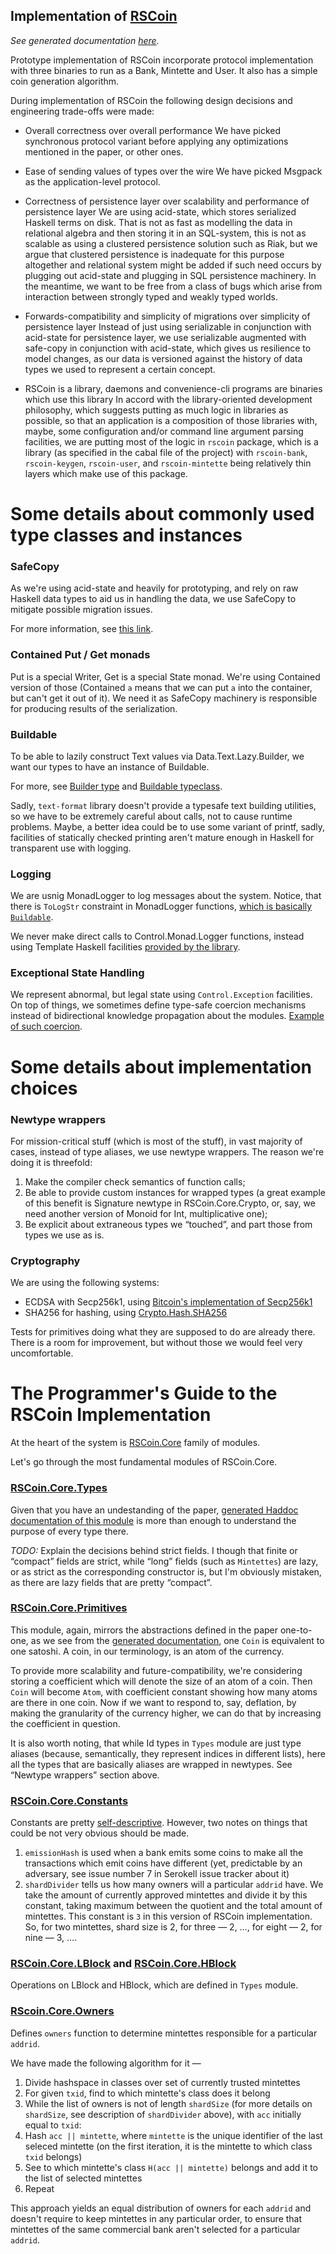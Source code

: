 Implementation of [RSCoin](http://www0.cs.ucl.ac.uk/staff/S.Meiklejohn/files/ndss16.pdf)
---

*See generated documentation [here](http://lab.serokell.io/rscoin).*

Prototype implementation of RSCoin incorporate protocol implementation with
three binaries to run as a Bank, Mintette and User. It also has a simple coin
generation algorithm.

During implementation of RSCoin the following design decisions and engineering
trade-offs were made:

 + Overall correctness over overall performance
   We have picked synchronous protocol variant before applying any
   optimizations mentioned in the paper, or other ones.

 + Ease of sending values of types over the wire
   We have picked Msgpack as the application-level protocol.

 + Correctness of persistence layer over scalability and performance of
   persistence layer
   We are using acid-state, which stores serialized Haskell terms on disk. That
   is not as fast as modelling the data in relational algebra and then storing
   it in an SQL-system, this is not as scalable as using a clustered
   persistence solution such as Riak, but we argue that clustered persistence
   is inadequate for this purpose altogether and relational system might be
   added if such need occurs by plugging out acid-state and plugging in SQL
   persistence machinery. In the meantime, we want to be free from a class of
   bugs which arise from interaction between strongly typed and weakly typed
   worlds.

 + Forwards-compatibility and simplicity of migrations over simplicity of
   persistence layer
   Instead of just using serializable in conjunction with acid-state for
   persistence layer, we use serializable augmented with safe-copy in
   conjunction with acid-state, which gives us resilience to model changes, as
   our data is versioned against the history of data types we used to represent
   a certain concept.

 + RSCoin is a library, daemons and convenience-cli programs are binaries which
   use this library  In accord with the library-oriented development philosophy,
   which suggests putting as much logic in libraries as possible, so that an
   application is a composition of those libraries with, maybe, some
   configuration and/or command line argument parsing facilities, we are putting
   most of the logic in `rscoin` package, which is a library (as specified in the
   cabal file of the project) with `rscoin-bank`, `rscoin-keygen`, `rscoin-user`,
   and `rscoin-mintette` being relatively thin layers which make use of this
   package.

Some details about commonly used type classes and instances
===

### SafeCopy

As we're using acid-state and heavily for prototyping, and
rely on raw Haskell data types to aid us in handling the data,
we use SafeCopy to mitigate possible migration issues.

For more information, see [this link](https://hackage.haskell.org/package/safecopy-0.9.0.1/docs/Data-SafeCopy.html).

### Contained Put / Get monads

Put is a special Writer, Get is a special State monad. We're using Contained
version of those (Contained `a` means that we can put `a` into the container,
but can't get it out of it). We need it as SafeCopy machinery is responsible
for producing results of the serialization.

### Buildable

To be able to lazily construct Text values via Data.Text.Lazy.Builder,
we want our types to have an instance of Buildable.

For more, see [Builder type](https://hackage.haskell.org/package/text-0.11.2.3/docs/Data-Text-Lazy-Builder.html#t:Builder)
and [Buildable typeclass](https://hackage.haskell.org/package/text-format-0.3.1.1/docs/Data-Text-Buildable.html).

Sadly, `text-format` library doesn't provide a typesafe text building utilities,
so we have to be extremely careful about calls, not to cause runtime problems.
Maybe, a better idea could be to use some variant of printf, sadly, facilities of
statically checked printing aren't mature enough in Haskell for transparent use
with logging.

### Logging

We are usnig MonadLogger to log messages about the system. Notice, that there is
`ToLogStr` constraint in MonadLogger functions,
[which is basically `Buildable`](http://hackage.haskell.org/package/fast-logger-0.3.1/docs/src/System-Log-FastLogger.html#LogStr).

We never make direct calls to Control.Monad.Logger functions, instead using
Template Haskell facilities
[provided by the library](http://hackage.haskell.org/package/monad-logger-0.2.3.1/docs/src/Control-Monad-Logger.html#logDebug).

### Exceptional State Handling

We represent abnormal, but legal state using `Control.Exception` facilities.
On top of things, we sometimes define type-safe coercion mechanisms instead
of bidirectional knowledge propagation about the modules.
[Example of such coercion](https://github.com/serokell/rscoin/blob/master/src/RSCoin/User/Error.hs#L37-L38).

Some details about implementation choices
===

### Newtype wrappers

For mission-critical stuff (which is most of the stuff), in vast majority of
cases, instead of type aliases, we use newtype wrappers.  The reason we're
doing it is threefold:

 1. Make the compiler check semantics of function calls;
 2. Be able to provide custom instances for wrapped types (a great example of
    this benefit is Signature newtype in RSCoin.Core.Crypto, or, say, we need
    another version of Monoid for Int, multiplicative one);
 3. Be explicit about extraneous types we “touched”, and part those from types
    we use as is.

### Cryptography

We are using the following systems:

 + ECDSA with Secp256k1, using [Bitcoin's implementation of Secp256k1](https://github.com/bitcoin/secp256k1)
 + SHA256 for hashing, using [Crypto.Hash.SHA256](https://hackage.haskell.org/package/cryptohash-0.7.1/docs/Crypto-Hash-SHA256.html)

Tests for primitives doing what they are supposed to do are already there.
There is a room for improvement, but without those we would feel very
uncomfortable.

The Programmer's Guide to the RSCoin Implementation
===

At the heart of the system is [RSCoin.Core](https://github.com/serokell/rscoin/tree/master/src/RSCoin/Core)
family of modules.

Let's go through the most fundamental modules of RSCoin.Core.

### [RSCoin.Core.Types](https://github.com/serokell/rscoin/blob/master/src/RSCoin/Core/Types.hs)

Given that you have an undestanding of the paper,
[generated Haddoc documentation of this module](http://lab.serokell.io/rscoin/rscoin-0.1.0.0/RSCoin-Core-Types.html)
is more than enough to understand the purpose of every type there.

*TODO:* Explain the decisions behind strict fields. I though that finite or “compact” fields are strict, while
“long” fields (such as `Mintettes`) are lazy, or as strict as the corresponding constructor is, but I'm
obviously mistaken, as there are lazy fields that are pretty “compact”.

### [RSCoin.Core.Primitives](https://github.com/serokell/rscoin/blob/master/src/RSCoin/Core/Primitives.hs)

This module, again, mirrors the abstractions defined in the paper one-to-one, as
we see from the
[generated documentation](http://lab.serokell.io/rscoin/rscoin-0.1.0.0/RSCoin-Core-Primitives.html),
one `Coin` is equivalent to one satoshi. A coin, in our terminology, is an atom of the currency.

To provide more scalability and future-compatibility, we're considering storing a coefficient which
will denote the size of an atom of a coin. Then `Coin` will become `Atom`, with coefficient constant
showing how many atoms are there in one coin. Now if we want to respond to, say, deflation, by making
the granularity of the currency higher, we can do that by increasing the coefficient in question.

It is also worth noting, that while Id types in `Types` module are just type aliases
(because, semantically, they represent indices in different lists), here all the types that
are basically aliases are wrapped in newtypes. See “Newtype wrappers” section above.

### [RSCoin.Core.Constants](https://github.com/serokell/rscoin/blob/master/src/RSCoin/Core/Constants.hs)

Constants are pretty [self-descriptive](http://lab.serokell.io/rscoin/rscoin-0.1.0.0/RSCoin-Core-Constants.html).
However, two notes on things that could be not very obvious should be made.

 1. `emissionHash` is used when a bank emits some coins to make all the transactions which
    emit coins have different (yet, predictable by an adversary, see issue number 7 in Serokell
    issue tracker about it)
 2. `shardDivider` tells us how many owners will a particular `addrid` have. We take the
    amount of currently approved mintettes and divide it by this constant, taking maximum
    between the quotient and the total amount of mintettes. This constant is `3` in this
    version of RSCoin implementation. So, for two mintettes, shard size is 2, for three — 2,
    …, for eight — 2, for nine — 3, ….

### [RSCoin.Core.LBlock](https://github.com/serokell/rscoin/blob/master/src/RSCoin/Core/LBlock.hs) and [RSCoin.Core.HBlock](https://github.com/serokell/rscoin/blob/master/src/RSCoin/Core/HBlock.hs)

Operations on LBlock and HBlock, which are defined in `Types` module.

### [RScoin.Core.Owners](https://github.com/serokell/rscoin/blob/master/src/RSCoin/Core/Owners.hs)

Defines `owners` function to determine mintettes responsible for a particular `addrid`.

We have made the following algorithm for it —

 1. Divide hashspace in classes over set of currently trusted mintettes
 2. For given `txid`, find to which mintette's class does it belong
 3. While the list of owners is not of length `shardSize` (for more details on `shardSize`, see description of `shardDivider` above), with `acc` initially equal to `txid`:
   1. Hash `acc || mintette`, where `mintette` is the unique identifier of the last seleced mintette (on the first iteration, it is the mintette to which class `txid` belongs)
   2. See to which mintette's class `H(acc || mintette)` belongs and add it to the list of selected mintettes
   3. Repeat

This approach yields an equal distribution of owners for each `addrid` and
doesn't require to keep mintettes in any particular order, to ensure that
mintettes of the same commercial bank aren't selected for a particular `addrid`.
